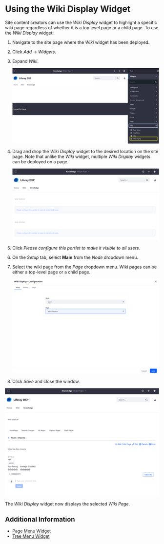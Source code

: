 # Using the Wiki Display Widget

Site content creators can use the  _Wiki Display_ widget to highlight a specific wiki page regardless of whether it is a top level page or a child page. To use the _Wiki Display_ widget:

1. Navigate to the site page where the _Wiki_ widget has been deployed.
1. Click _Add_ &rarr; _Widgets_.
1. Expand _Wiki_.

    ![Adding the Wiki Display widget](./using-the-wiki-display-widget/images/01.png)

1. Drag and drop the _Wiki Display_ widget to the desired location on the site page. Note that unlike the _Wiki_ widget, multiple _Wiki Display_ widgets can be deployed on a page.

    ![Multiple Wiki Display widgets on a site page](./using-the-wiki-display-widget/images/02.png)

1. Click _Please configure this portlet to make it visible to all users._
1. On the _Setup_ tab, select **Main** from the _Node_ dropdown menu.
1. Select the wiki page from the _Page_ dropdown menu. Wiki pages can be either a top-level page or a child page.

    ![Wiki Display widget configuration](./using-the-wiki-display-widget/images/03.png)

1. Click _Save_ and close the window.

![Wiki Display widget displays an article.](./using-the-wiki-display-widget/images/04.png)

The _Wiki Display_ widget now displays the selected _Wiki Page_.

## Additional Information

* [Page Menu Widget](./using-the-page-menu-widget.md)
* [Tree Menu Widget](./using-the-tree-menu-widget.md)
